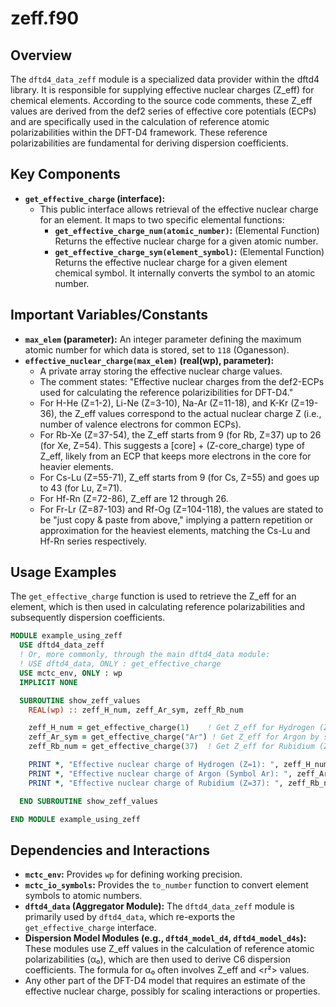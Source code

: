 # zeff.f90

## Overview

The `dftd4_data_zeff` module is a specialized data provider within the dftd4 library. It is responsible for supplying effective nuclear charges (Z_eff) for chemical elements. According to the source code comments, these Z_eff values are derived from the def2 series of effective core potentials (ECPs) and are specifically used in the calculation of reference atomic polarizabilities within the DFT-D4 framework. These reference polarizabilities are fundamental for deriving dispersion coefficients.

## Key Components

*   **`get_effective_charge` (interface):**
    *   This public interface allows retrieval of the effective nuclear charge for an element. It maps to two specific elemental functions:
        *   **`get_effective_charge_num(atomic_number)`:** (Elemental Function) Returns the effective nuclear charge for a given atomic number.
        *   **`get_effective_charge_sym(element_symbol)`:** (Elemental Function) Returns the effective nuclear charge for a given element chemical symbol. It internally converts the symbol to an atomic number.

## Important Variables/Constants

*   **`max_elem` (parameter):** An integer parameter defining the maximum atomic number for which data is stored, set to `118` (Oganesson).
*   **`effective_nuclear_charge(max_elem)` (real(wp), parameter):**
    *   A private array storing the effective nuclear charge values.
    *   The comment states: "Effective nuclear charges from the def2-ECPs used for calculating the reference polarizibilities for DFT-D4."
    *   For H-He (Z=1-2), Li-Ne (Z=3-10), Na-Ar (Z=11-18), and K-Kr (Z=19-36), the Z_eff values correspond to the actual nuclear charge Z (i.e., number of valence electrons for common ECPs).
    *   For Rb-Xe (Z=37-54), the Z_eff starts from 9 (for Rb, Z=37) up to 26 (for Xe, Z=54). This suggests a [core] + (Z-core_charge) type of Z_eff, likely from an ECP that keeps more electrons in the core for heavier elements.
    *   For Cs-Lu (Z=55-71), Z_eff starts from 9 (for Cs, Z=55) and goes up to 43 (for Lu, Z=71).
    *   For Hf-Rn (Z=72-86), Z_eff are 12 through 26.
    *   For Fr-Lr (Z=87-103) and Rf-Og (Z=104-118), the values are stated to be "just copy & paste from above," implying a pattern repetition or approximation for the heaviest elements, matching the Cs-Lu and Hf-Rn series respectively.

## Usage Examples

The `get_effective_charge` function is used to retrieve the Z_eff for an element, which is then used in calculating reference polarizabilities and subsequently dispersion coefficients.

```fortran
MODULE example_using_zeff
  USE dftd4_data_zeff
  ! Or, more commonly, through the main dftd4_data module:
  ! USE dftd4_data, ONLY : get_effective_charge
  USE mctc_env, ONLY : wp
  IMPLICIT NONE

  SUBROUTINE show_zeff_values
    REAL(wp) :: zeff_H_num, zeff_Ar_sym, zeff_Rb_num

    zeff_H_num = get_effective_charge(1)    ! Get Z_eff for Hydrogen (Z=1)
    zeff_Ar_sym = get_effective_charge("Ar") ! Get Z_eff for Argon by symbol (Z=18)
    zeff_Rb_num = get_effective_charge(37)  ! Get Z_eff for Rubidium (Z=37)

    PRINT *, "Effective nuclear charge of Hydrogen (Z=1): ", zeff_H_num
    PRINT *, "Effective nuclear charge of Argon (Symbol Ar): ", zeff_Ar_sym
    PRINT *, "Effective nuclear charge of Rubidium (Z=37): ", zeff_Rb_num

  END SUBROUTINE show_zeff_values

END MODULE example_using_zeff
```

## Dependencies and Interactions

*   **`mctc_env`:** Provides `wp` for defining working precision.
*   **`mctc_io_symbols`:** Provides the `to_number` function to convert element symbols to atomic numbers.
*   **`dftd4_data` (Aggregator Module):** The `dftd4_data_zeff` module is primarily used by `dftd4_data`, which re-exports the `get_effective_charge` interface.
*   **Dispersion Model Modules (e.g., `dftd4_model_d4`, `dftd4_model_d4s`):** These modules use Z_eff values in the calculation of reference atomic polarizabilities (α₀), which are then used to derive C6 dispersion coefficients. The formula for α₀ often involves Z_eff and <r²> values.
*   Any other part of the DFT-D4 model that requires an estimate of the effective nuclear charge, possibly for scaling interactions or properties.
